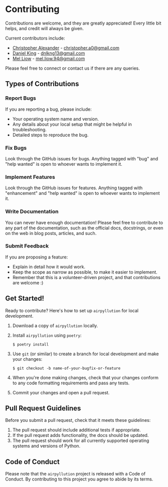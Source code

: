 # Contributing

Contributions are welcome, and they are greatly appreciated! Every little bit
helps, and credit will always be given.

Current contributors include:
- [Christopher Alexander](https://github.com/christopheralex) - christopher.a0@gmail.com
- [Daniel King](https://github.com/danfke) - dnlkng13@gmail.com
- [Mel Liow](https://github.com/mel-liow) - mel.liow.94@gmail.com

Please feel free to connect or contact us if there are any queries.
## Types of Contributions

### Report Bugs

If you are reporting a bug, please include:

* Your operating system name and version.
* Any details about your local setup that might be helpful in troubleshooting.
* Detailed steps to reproduce the bug.

### Fix Bugs

Look through the GitHub issues for bugs. Anything tagged with "bug" and "help
wanted" is open to whoever wants to implement it.

### Implement Features

Look through the GitHub issues for features. Anything tagged with "enhancement"
and "help wanted" is open to whoever wants to implement it.

### Write Documentation

You can never have enough documentation! Please feel free to contribute to any
part of the documentation, such as the official docs, docstrings, or even 
on the web in blog posts, articles, and such.

### Submit Feedback

If you are proposing a feature:

* Explain in detail how it would work.
* Keep the scope as narrow as possible, to make it easier to implement.
* Remember that this is a volunteer-driven project, and that contributions
  are welcome :)

## Get Started!

Ready to contribute? Here's how to set up `airpyllution` for local development.

1. Download a copy of `airpyllution` locally.
2. Install `airpyllution` using `poetry`:

    ```console
    $ poetry install
    ```

3. Use `git` (or similar) to create a branch for local development and make your changes:

    ```console
    $ git checkout -b name-of-your-bugfix-or-feature
    ```

4. When you're done making changes, check that your changes conform to any code formatting requirements and pass any tests.

5. Commit your changes and open a pull request.

## Pull Request Guidelines

Before you submit a pull request, check that it meets these guidelines:

1. The pull request should include additional tests if appropriate.
2. If the pull request adds functionality, the docs should be updated.
3. The pull request should work for all currently supported operating systems and versions of Python.

## Code of Conduct

Please note that the `airpyllution` project is released with a 
Code of Conduct. By contributing to this project you agree to abide by its terms.
